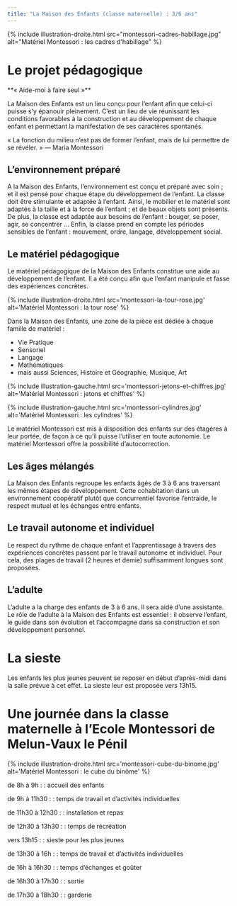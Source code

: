```yaml
---
title: "La Maison des Enfants (classe maternelle) : 3/6 ans"
---
```


{% include illustration-droite.html src="montessori-cadres-habillage.jpg" alt="Matériel Montessori : les cadres d'habillage" %}

# Le projet pédagogique

<p class="rose centre">
**« Aide-moi à faire seul »**
</p>

La Maison des Enfants est un lieu conçu pour l’enfant afin que celui-ci puisse s’y épanouir pleinement.
C’est un <span class="rose">lieu de vie</span> réunissant les conditions favorables à la construction et au développement de chaque enfant et permettant la manifestation de ses caractères spontanés.

<p class="rose">
« La fonction du milieu n’est pas de former l’enfant, mais de lui permettre de se révéler. » — Maria Montessori
</p>

## L’environnement préparé

A la Maison des Enfants, l’environnement est conçu et préparé avec soin ; et il est pensé pour chaque étape du développement de l’enfant.
La classe doit être stimulante et adaptée à l’enfant.  Ainsi,  le mobilier et le matériel sont adaptés à la taille et à la force de l’enfant ; et de beaux objets sont présents.
De plus, la classe est adaptée aux besoins de l’enfant : bouger, se poser, agir, se concentrer …
Enfin, la classe prend en compte les périodes sensibles de l’enfant : mouvement, ordre, langage, développement social.

## Le matériel pédagogique

Le matériel pédagogique de la Maison des Enfants constitue une aide au développement de l’enfant. Il a été conçu afin que l’enfant manipule et fasse des expériences concrètes.

{% include illustration-droite.html src='montessori-la-tour-rose.jpg' alt='Matériel Montessori : la tour rose' %}

Dans la Maison des Enfants, une zone de la pièce est dédiée à chaque famille de matériel :
-  Vie Pratique
-  Sensoriel
-  Langage
-  Mathématiques
-  mais aussi Sciences, Histoire et Géographie, Musique, Art

{% include illustration-gauche.html src='montessori-jetons-et-chiffres.jpg' alt='Matériel Montessori : jetons et chiffres' %}

{% include illustration-gauche.html src='montessori-cylindres.jpg' alt='Matériel Montessori : les cylindres' %}

<div class="clearfix"></div>

Le matériel Montessori est mis à disposition des enfants sur des étagères à leur portée, de façon à ce qu’il puisse l’utiliser en toute autonomie. Le matériel Montessori offre la possibilité d’autocorrection.

## Les âges mélangés

La Maison des Enfants regroupe les enfants âgés de 3 à 6 ans traversant les mêmes étapes de développement. Cette cohabitation dans un environnement coopératif plutôt que concurrentiel favorise l’entraide, le respect mutuel et les échanges entre enfants.

## Le travail autonome et individuel

Le respect du rythme de chaque enfant et l’apprentissage à travers des expériences concrètes passent par le travail autonome et individuel. Pour cela, des plages de travail (2 heures et demie) suffisamment longues sont proposées.

## L’adulte

L’adulte a la charge des enfants de 3 à 6 ans. Il sera aidé d’une assistante. Le rôle de l’adulte à la Maison des Enfants est essentiel : il observe l’enfant, le guide dans son évolution et l’accompagne dans sa construction et son développement personnel.

# La sieste

Les enfants les plus jeunes peuvent se reposer en début d’après-midi dans la salle prévue à cet effet. La sieste leur est proposée vers 13h15.

# Une journée dans la classe maternelle à l’Ecole Montessori de Melun-Vaux le Pénil

{% include illustration-droite.html src='montessori-cube-du-binome.jpg' alt='Matériel Montessori : le cube du binôme' %}

de 8h à 9h :
: accueil des enfants

de 9h à 11h30 :
: temps de travail et d’activités individuelles

de 11h30 à 12h30 :
: installation et repas

de 12h30 à 13h30 :
: temps de récréation

vers 13h15 :
: sieste pour les plus jeunes

de 13h30 à 16h :
: temps de travail et d’activités individuelles

de 16h à 16h30 :
: temps d’échanges et goûter

de 16h30 à 17h30 :
: sortie

de 17h30 à 18h30 :
: garderie
